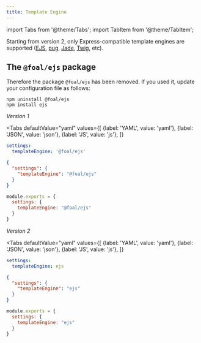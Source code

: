 ```yaml
---
title: Template Engine
---
```


import Tabs from '@theme/Tabs';
import TabItem from '@theme/TabItem';

Starting from version 2, only Express-compatible template engines are supported ([EJS](https://www.npmjs.com/package/ejs), [pug](https://www.npmjs.com/package/pug), [Jade](https://www.npmjs.com/package/jade), [Twig](https://www.npmjs.com/package/twig), etc).

## The `@foal/ejs` package

Therefore the package `@foal/ejs` has been removed. If you used it, update your configuration file as follows:

```
npm uninstall @foal/ejs
npm install ejs
```

*Version 1*

<Tabs
  defaultValue="yaml"
  values={[
    {label: 'YAML', value: 'yaml'},
    {label: 'JSON', value: 'json'},
    {label: 'JS', value: 'js'},
  ]}
>
<TabItem value="yaml">

```yaml
settings:
  templateEngine: '@foal/ejs'
```

</TabItem>
<TabItem value="json">

```json
{
  "settings": {
    "templateEngine": "@foal/ejs"
  }
}
```

</TabItem>
<TabItem value="js">

```javascript
module.exports = {
  settings: {
    templateEngine: "@foal/ejs"
  }
}
```

</TabItem>
</Tabs>

*Version 2*

<Tabs
  defaultValue="yaml"
  values={[
    {label: 'YAML', value: 'yaml'},
    {label: 'JSON', value: 'json'},
    {label: 'JS', value: 'js'},
  ]}
>
<TabItem value="yaml">

```yaml
settings:
  templateEngine: ejs
```

</TabItem>
<TabItem value="json">

```json
{
  "settings": {
    "templateEngine": "ejs"
  }
}
```

</TabItem>
<TabItem value="js">

```javascript
module.exports = {
  settings: {
    templateEngine: "ejs"
  }
}
```

</TabItem>
</Tabs>